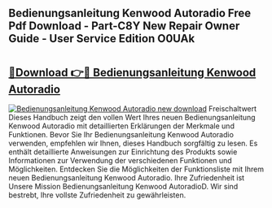 ## Bedienungsanleitung Kenwood Autoradio Free Pdf Download - Part-C8Y New Repair Owner Guide - User Service Edition O0UAk

# <h2><a href="http://df0u6m.blite.top/?on=Bedienungsanleitung+Kenwood+Autoradio">🔗Download 👉🔴 Bedienungsanleitung Kenwood Autoradio</a></h2>

[![Bedienungsanleitung Kenwood Autoradio new download](https://i.imgur.com/lujVjoI.png)](http://df0u6m.blite.top/?on=Bedienungsanleitung+Kenwood+Autoradio)
Freischaltwert Dieses Handbuch zeigt den vollen Wert Ihres neuen Bedienungsanleitung Kenwood Autoradio mit detaillierten Erklärungen der Merkmale und Funktionen. Bevor Sie Ihr Bedienungsanleitung Kenwood Autoradio verwenden, empfehlen wir Ihnen, dieses Handbuch sorgfältig zu lesen. Es enthält detaillierte Anweisungen zur Einrichtung des Produkts sowie Informationen zur Verwendung der verschiedenen Funktionen und Möglichkeiten. Entdecken Sie die Möglichkeiten der Funktionsliste mit Ihrem neuen Bedienungsanleitung Kenwood Autoradio. Ihre Zufriedenheit ist Unsere Mission Bedienungsanleitung Kenwood AutoradioD. Wir sind bestrebt, Ihre vollste Zufriedenheit zu gewährleisten.
